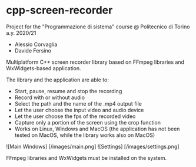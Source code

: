 # cpp-screen-recorder

Project for the "Programmazione di sistema" course @ Politecnico di Torino a.y. 2020/21

- Alessio Corvaglia
- Davide Fersino


Multiplatform C++ screen recorder library based on FFmpeg libraries and WxWidgets-based application.

The library and the application are able to:
- Start, pause, resume and stop the recording
- Record with or without audio
- Select the path and the name of the .mp4 output file
- Let the user choose the input video and audio device
- Let the user choose the fps of the recorded video
- Capture only a portion of the screen using the crop function
- Works on Linux, Windows and MacOS (the application has not been tested on MacOS, while the library works also on MacOS)

![Main Windows] [/images/main.png]
![Settings] [/images/settings.png]

FFmpeg libraries and WxWidgets must be installed on the system.
